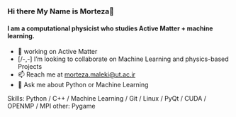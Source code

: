 ### Hi there My Name is Morteza👋
#### I am a computational physicist who studies **Active Matter** + **machine learning**.
- 🔭 working on Active Matter
- [/-,-\] I’m looking to collaborate on Machine Learning and physics-based Projects
- 📫 Reach me at morteza.maleki@ut.ac.ir
- 💬 Ask me about Python or Machine Learning

Skills: Python / C++ / Machine Learning / Git / Linux / PyQt / CUDA / OPENMP / MPI 
other: Pygame

